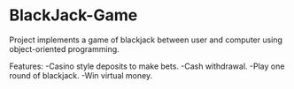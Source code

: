 # BlackJack-Game
Project implements a game of blackjack between user and computer using object-oriented programming.

Features:
-Casino style deposits to make bets.
-Cash withdrawal.
-Play one round of blackjack.
-Win virtual money.
